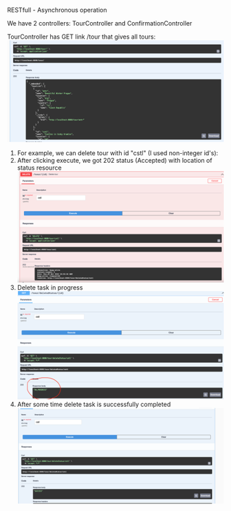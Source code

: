 RESTfull - Asynchronous operation

We have 2 controllers: TourController and ConfirmationController

TourController has GET link /tour that gives all tours:
![tour_list.png](results/tour_list.png)

1. For example, we can delete tour with id "cstl" (I used non-integer id's):
2. After clicking execute, we got 202 status (Accepted) with location of status resource
![](results/1.png)
3. Delete task in progress
![](results/2.png)
4. After some time delete task is successfully completed
   ![](results/3.png)